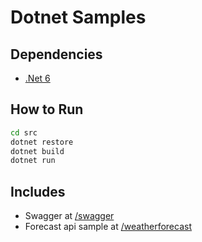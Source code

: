 # Dotnet Samples

## Dependencies

- [.Net 6](https://dotnet.microsoft.com/en-us/download/dotnet/6.0)

## How to Run

```bash
cd src
dotnet restore
dotnet build
dotnet run
```

## Includes

- Swagger at [/swagger](http://localhost:5219/swagger)
- Forecast api sample at [/weatherforecast](http://localhost:5219/weatherforecast)